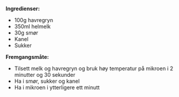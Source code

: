 **Ingredienser:**
- 100g havregryn
- 350ml helmelk
- 30g smør
- Kanel
- Sukker

**Fremgangsmåte:**
- Tilsett melk og havregryn og bruk høy temperatur på mikroen i 2 minutter og 30 sekunder
- Ha i smør, sukker og kanel
- Ha i mikroen i ytterligere ett minutt 